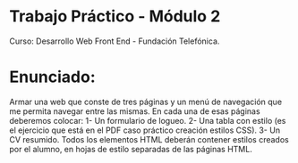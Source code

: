 # Trabajo Práctico - Módulo 2

Curso: Desarrollo Web Front End - Fundación Telefónica.

# Enunciado:

Armar una web que conste de tres páginas y un menú de navegación que me permita navegar entre las mismas. En cada una de esas páginas deberemos colocar:
1- Un formulario de logueo.
2- Una tabla con estilo (es el ejercicio que está en el PDF caso práctico creación estilos CSS).
3- Un CV resumido.
Todos los elementos HTML deberán contener estilos creados por el alumno, en hojas de estilo separadas de las páginas HTML.
